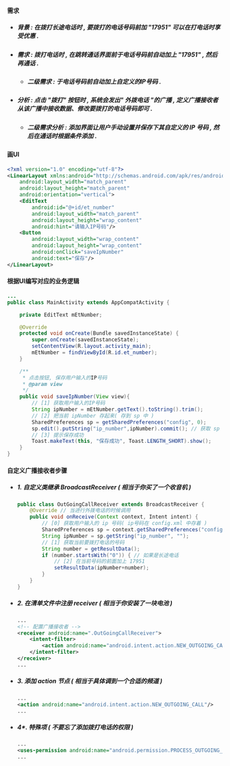 #### 需求

* ##### 背景 : 在拨打长途电话时 , 要拨打的电话号码前加 "17951" 可以在打电话时享受优惠 .
* ##### 需求 : 拨打电话时 , 在跳转通话界面前于电话号码前自动加上 "17951" , 然后再通话 .

  * ##### 二级需求 : 于电话号码前自动加上自定义的IP号码 .
* ##### 分析 : 点击 "拨打" 按钮时 , 系统会发出" 外拨电话 "的广播 , 定义广播接收者从该广播中接收数据、修改要拨打的电话号码即可 .

  * ##### 二级需求分析 : 添加界面让用户手动设置并保存下其自定义的 IP 号码 , 然后在通话时根据条件添加 .

#### 画UI

```xml
<?xml version="1.0" encoding="utf-8"?>
<LinearLayout xmlns:android="http://schemas.android.com/apk/res/android"
    android:layout_width="match_parent"
    android:layout_height="match_parent"
    android:orientation="vertical">
    <EditText
        android:id="@+id/et_number"
        android:layout_width="match_parent"
        android:layout_height="wrap_content"
        android:hint="请输入IP号码"/>
    <Button
        android:layout_width="wrap_content"
        android:layout_height="wrap_content"
        android:onClick="saveIpNumber"
        android:text="保存"/>
</LinearLayout>
```

#### 根据UI编写对应的业务逻辑

```java
...
public class MainActivity extends AppCompatActivity {

    private EditText mEtNumber;

    @Override
    protected void onCreate(Bundle savedInstanceState) {
        super.onCreate(savedInstanceState);
        setContentView(R.layout.activity_main);
        mEtNumber = findViewById(R.id.et_number);
    }

    /**
     * 点击按钮, 保存用户输入的IP号码
     * @param view
     */
    public void saveIpNumber(View view){
        // [1] 获取用户输入的IP号码
        String ipNumber = mEtNumber.getText().toString().trim();
        // [2] 把当前 ipNumber 存起来( 存到 sp 中 )
        SharedPreferences sp = getSharedPreferences("config", 0);
        sp.edit().putString("ip_number",ipNumber).commit(); // 获取 sp 的编辑器、写入并提交
        // [3] 提示保存成功
        Toast.makeText(this, "保存成功", Toast.LENGTH_SHORT).show();
    }
}
```

#### 自定义广播接收者步骤

* ##### 1. 自定义类继承 BroadcastReceiver \( 相当于你买了一个收音机 \)

  ```java
  public class OutGoingCallReceiver extends BroadcastReceiver {
      @Override // 当进行外拨电话的时候调用
      public void onReceive(Context context, Intent intent) {
          // [0] 获取用户输入的 ip 号码( ip号码在 config.xml 中存着 )
          SharedPreferences sp = context.getSharedPreferences("config", 0);
          String ipNumber = sp.getString("ip_number", "");
          // [1] 获取当前要拨打电话的号码
          String number = getResultData();
          if (number.startsWith("0")) { // 如果是长途电话
              // [2] 在当前号码的前面加上 17951
              setResultData(ipNumber+number);
          }
      }
  }
  ```
* ##### 2. 在清单文件中注册 receiver \( 相当于你安装了一块电池 \)

  ```xml
  ...
  <!-- 配置广播接收者 -->
  <receiver android:name=".OutGoingCallReceiver">
      <intent-filter>
          <action android:name="android.intent.action.NEW_OUTGOING_CALL"/>
      </intent-filter>
  </receiver>
  ...
  ```
* ##### 3. 添加 action 节点 \( 相当于具体调到一个合适的频道 \)

  ```xml
  ...
  <action android:name="android.intent.action.NEW_OUTGOING_CALL"/>
  ...
  ```
* ##### 4\*. 特殊项 \( 不要忘了添加拨打电话的权限 \)

  ```xml
  ...
  <uses-permission android:name="android.permission.PROCESS_OUTGOING_CALLS"/>
  ...
  ```




